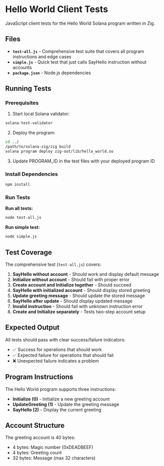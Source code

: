 # Hello World Client Tests

JavaScript client tests for the Hello World Solana program written in Zig.

## Files

- **`test-all.js`** - Comprehensive test suite that covers all program instructions and edge cases
- **`simple.js`** - Quick test that just calls SayHello instruction without accounts
- **`package.json`** - Node.js dependencies

## Running Tests

### Prerequisites

1. Start local Solana validator:
```bash
solana-test-validator
```

2. Deploy the program:
```bash
cd ../
/path/to/solana-zig/zig build
solana program deploy zig-out/lib/hello_world.so
```

3. Update PROGRAM_ID in the test files with your deployed program ID

### Install Dependencies

```bash
npm install
```

### Run Tests

**Run all tests:**
```bash
node test-all.js
```

**Run simple test:**
```bash
node simple.js
```

## Test Coverage

The comprehensive test (`test-all.js`) covers:

1. **SayHello without account** - Should work and display default message
2. **Initialize without account** - Should fail with proper error
3. **Create account and Initialize together** - Should succeed
4. **SayHello with initialized account** - Should display stored greeting
5. **Update greeting message** - Should update the stored message
6. **SayHello after update** - Should display updated message
7. **Invalid instruction** - Should fail with unknown instruction error
8. **Create and Initialize separately** - Tests two-step account setup

## Expected Output

All tests should pass with clear success/failure indicators:
- ✅ Success for operations that should work
- ✅ Expected failure for operations that should fail
- ❌ Unexpected failure indicates a problem

## Program Instructions

The Hello World program supports three instructions:

- **Initialize (0)** - Initialize a new greeting account
- **UpdateGreeting (1)** - Update the greeting message
- **SayHello (2)** - Display the current greeting

## Account Structure

The greeting account is 40 bytes:
- 4 bytes: Magic number (0xDEADBEEF)
- 4 bytes: Greeting count
- 32 bytes: Message (max 32 characters)